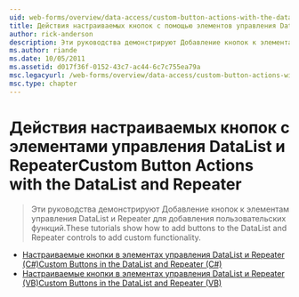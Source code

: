 ```yaml
---
uid: web-forms/overview/data-access/custom-button-actions-with-the-datalist-and-repeater/index
title: Действия настраиваемых кнопок с помощью элементов управления DataList и Repeater | Документация Майкрософт
author: rick-anderson
description: Эти руководства демонстрируют Добавление кнопок к элементам управления DataList и Repeater для добавления пользовательских функций.
ms.author: riande
ms.date: 10/05/2011
ms.assetid: d017f36f-0152-43c7-ac44-6c7c755ea79a
msc.legacyurl: /web-forms/overview/data-access/custom-button-actions-with-the-datalist-and-repeater
msc.type: chapter
---
```

<a name="custom-button-actions-with-the-datalist-and-repeater"></a><span data-ttu-id="33e47-103">Действия настраиваемых кнопок с элементами управления DataList и Repeater</span><span class="sxs-lookup"><span data-stu-id="33e47-103">Custom Button Actions with the DataList and Repeater</span></span>
====================
> <span data-ttu-id="33e47-104">Эти руководства демонстрируют Добавление кнопок к элементам управления DataList и Repeater для добавления пользовательских функций.</span><span class="sxs-lookup"><span data-stu-id="33e47-104">These tutorials show how to add buttons to the DataList and Repeater controls to add custom functionality.</span></span>


- [<span data-ttu-id="33e47-105">Настраиваемые кнопки в элементах управления DataList и Repeater (C#)</span><span class="sxs-lookup"><span data-stu-id="33e47-105">Custom Buttons in the DataList and Repeater (C#)</span></span>](custom-buttons-in-the-datalist-and-repeater-cs.md)
- [<span data-ttu-id="33e47-106">Настраиваемые кнопки в элементах управления DataList и Repeater (VB)</span><span class="sxs-lookup"><span data-stu-id="33e47-106">Custom Buttons in the DataList and Repeater (VB)</span></span>](custom-buttons-in-the-datalist-and-repeater-vb.md)
